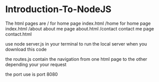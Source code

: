 # Introduction-To-NodeJS
The html pages are 
/             for home page     index.html
/home         for home page     index.html
/about        about me page     about.html
/contact      contact me page   contact.html

use node server.js in your terminal to run the local server when you download this code

the routes.js contain the navigation from one html page to the other depending your your request

the port use is port 8080 
